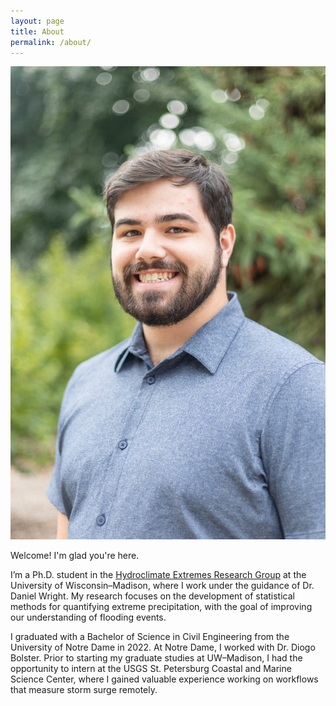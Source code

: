 ```yaml
---
layout: page
title: About
permalink: /about/
---
```


<div class="about-content">
  <div class="about-image">
    <img src="/assets/images/headshot.jpg" alt="About Photo">
  </div>
  <div class="about-text">
    <p>Welcome! I'm glad you're here.</p>
    <p>I’m a Ph.D. student in the <a href="https://her.cee.wisc.edu/">Hydroclimate Extremes Research Group</a> at the University of Wisconsin–Madison, where I work under the guidance of Dr. Daniel Wright. My research focuses on the development of statistical methods for quantifying extreme precipitation, with the goal of improving our understanding of flooding events.</p>
    <p>I graduated with a Bachelor of Science in Civil Engineering from the University of Notre Dame in 2022. At Notre Dame, I worked with Dr. Diogo Bolster. Prior to starting my graduate studies at UW–Madison, I had the opportunity to intern at the USGS St. Petersburg Coastal and Marine Science Center, where I gained valuable experience working on workflows that measure storm surge remotely.</p>
  </div>
</div>
